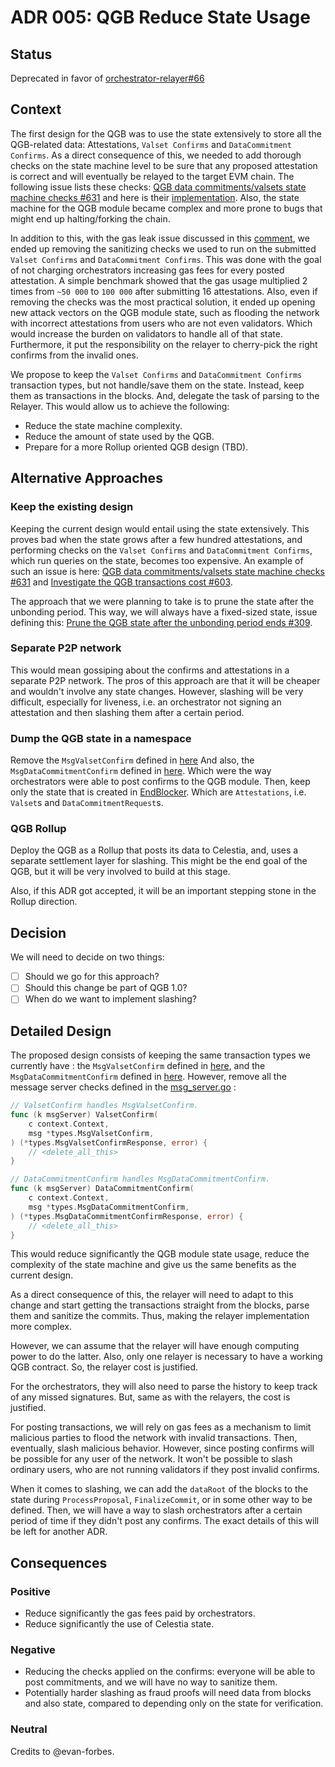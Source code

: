 # ADR 005: QGB Reduce State Usage

## Status

Deprecated in favor of [orchestrator-relayer#66](https://github.com/celestiaorg/orchestrator-relayer/pull/66)

## Context

The first design for the QGB was to use the state extensively to store all the QGB-related data: Attestations, `Valset Confirms` and `DataCommitment Confirms`.
As a direct consequence of this, we needed to add thorough checks on the state machine level to be sure that any proposed attestation is correct and will eventually be relayed to the target EVM chain.
The following issue lists these checks: [QGB data commitments/valsets state machine checks #631](https://github.com/celestiaorg/celestia-app/issues/631) and here is their [implementation](https://github.com/celestiaorg/celestia-app/blob/d63b99891023d153ea5937e4f3c1907a784654d8/x/qgb/keeper/msg_server.go#L28-L262).
Also, the state machine for the QGB module became complex and more prone to bugs that might end up halting/forking the chain.

In addition to this, with the gas leak issue discussed in this [comment](https://github.com/celestiaorg/celestia-app/issues/631#issuecomment-1220848130), we ended up removing the sanitizing checks we used to run on the submitted `Valset Confirms` and `DataCommitment Confirms`.
This was done with the goal of not charging orchestrators increasing gas fees for every posted attestation.
A simple benchmark showed that the gas usage multiplied 2 times from `~50 000` to `100 000` after submitting 16 attestations.
Also, even if removing the checks was the most practical solution, it ended up opening new attack vectors on the QGB module state, such as flooding the network with incorrect attestations from users who are not even validators. Which would increase the burden on validators to handle all of that state.
Furthermore, it put the responsibility on the relayer to cherry-pick the right confirms from the invalid ones.

We propose to keep the `Valset Confirms` and `DataCommitment Confirms` transaction types, but not handle/save them on the state. Instead, keep them as transactions in the blocks. And, delegate the task of parsing to the Relayer. This would allow us to achieve the following:

- Reduce the state machine complexity.
- Reduce the amount of state used by the QGB.
- Prepare for a more Rollup oriented QGB design (TBD).

## Alternative Approaches

### Keep the existing design

Keeping the current design would entail using the state extensively.
This proves bad when the state grows after a few hundred attestations, and performing checks on the `Valset Confirms` and `DataCommitment Confirms`, which run queries on the state, becomes too expensive.
An example of such an issue is here: [QGB data commitments/valsets state machine checks #631](https://github.com/celestiaorg/celestia-app/issues/631) and [Investigate the QGB transactions cost #603](https://github.com/celestiaorg/celestia-app/issues/603).

The approach that we were planning to take is to prune the state after the unbonding period.
This way, we will always have a fixed-sized state, issue defining this: [Prune the QGB state after the unbonding period ends #309](https://github.com/celestiaorg/celestia-app/issues/309).

### Separate P2P network

This would mean gossiping about the confirms and attestations in a separate P2P network.
The pros of this approach are that it will be cheaper and wouldn't involve any state changes.
However, slashing will be very difficult, especially for liveness, i.e. an orchestrator not signing an attestation and then slashing them after a certain period.

### Dump the QGB state in a namespace

Remove the `MsgValsetConfirm` defined in [here](https://github.com/celestiaorg/celestia-app/blob/a965914b8a467f0384b17d9a8a0bb1ac62f384db/proto/qgb/msgs.proto#L24-L49)
And also, the `MsgDataCommitmentConfirm` defined in [here](
<https://github.com/celestiaorg/celestia-app/blob/a965914b8a467f0384b17d9a8a0bb1ac62f384db/proto/qgb/msgs.proto#L55-L76>).
Which were the way orchestrators were able to post confirms to the QGB module.
Then, keep only the state that is created in [EndBlocker](https://github.com/celestiaorg/celestia-app/blob/a965914b8a467f0384b17d9a8a0bb1ac62f384db/x/qgb/abci.go#L12-L16).
Which are `Attestations`, i.e. `Valset`s and `DataCommitmentRequest`s.

### QGB Rollup

Deploy the QGB as a Rollup that posts its data to Celestia, and, uses a separate settlement layer for slashing.
This might be the end goal of the QGB, but it will be very involved to build at this stage.

Also, if this ADR got accepted, it will be an important stepping stone in the Rollup direction.

## Decision

We will need to decide on two things:

- [ ] Should we go for this approach?
- [ ] Should this change be part of QGB 1.0?
- [ ] When do we want to implement slashing?

## Detailed Design

The proposed design consists of keeping the same transaction types we currently have : the `MsgValsetConfirm` defined in [here](https://github.com/celestiaorg/celestia-app/blob/a965914b8a467f0384b17d9a8a0bb1ac62f384db/proto/qgb/msgs.proto#L24-L49), and the `MsgDataCommitmentConfirm` defined in [here](
<https://github.com/celestiaorg/celestia-app/blob/a965914b8a467f0384b17d9a8a0bb1ac62f384db/proto/qgb/msgs.proto#L55-L76>). However, remove  all the message server checks defined in the [msg_server.go](https://github.com/celestiaorg/celestia-app/blob/9867b653b2a253ba01cb7889e2dbfa6c9ff67909/x/qgb/keeper/msg_server.go) :

```go
// ValsetConfirm handles MsgValsetConfirm.
func (k msgServer) ValsetConfirm(
    c context.Context,
    msg *types.MsgValsetConfirm,
) (*types.MsgValsetConfirmResponse, error) {
    // <delete_all_this>
}

// DataCommitmentConfirm handles MsgDataCommitmentConfirm.
func (k msgServer) DataCommitmentConfirm(
    c context.Context,
    msg *types.MsgDataCommitmentConfirm,
) (*types.MsgDataCommitmentConfirmResponse, error) {
    // <delete_all_this>
}
```

This would reduce significantly the QGB module state usage, reduce the complexity of the state machine and give us the same benefits as the current design.

As a direct consequence of this, the relayer will need to adapt to this change and start getting the transactions straight from the blocks, parse them and sanitize the commits. Thus, making the relayer implementation more complex.

However, we can assume that the relayer will have enough computing power to do the latter. Also, only one relayer is necessary to have a working QGB contract. So, the relayer cost is justified.

For the orchestrators, they will also need to parse the history to keep track of any missed signatures. But, same as with the relayers, the cost is justified.

For posting transactions, we will rely on gas fees as a mechanism to limit malicious parties to flood the network with invalid transactions. Then, eventually, slash malicious behavior. However, since posting confirms will be possible for any user of the network. It won't be possible to slash ordinary users, who are not running validators if they post invalid confirms.

When it comes to slashing, we can add the `dataRoot` of the blocks to the state during `ProcessProposal`,  `FinalizeCommit`, or in some other way to be defined. Then, we will have a way to slash orchestrators after a certain period of time if they didn't post any confirms. The exact details of this will be left for another ADR.

## Consequences

### Positive

- Reduce significantly the gas fees paid by orchestrators.
- Reduce significantly the use of Celestia state.

### Negative

- Reducing the checks applied on the confirms: everyone will be able to post commitments, and we will have no way to sanitize them.
- Potentially harder slashing as fraud proofs will need data from blocks and also state, compared to depending only on the state for verification.

### Neutral

Credits to @evan-forbes.
